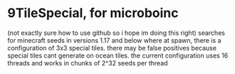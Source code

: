 # 9TileSpecial, for microboinc

(not exactly sure how to use github so i hope im doing this right)
searches for minecraft seeds in versions 1.17 and below where at spawn, there is a configuration of 3x3 special tiles. there may be false positives because special tiles cant generate on ocean tiles. the current configuration uses 16 threads and works in chunks of 2^32 seeds per thread
